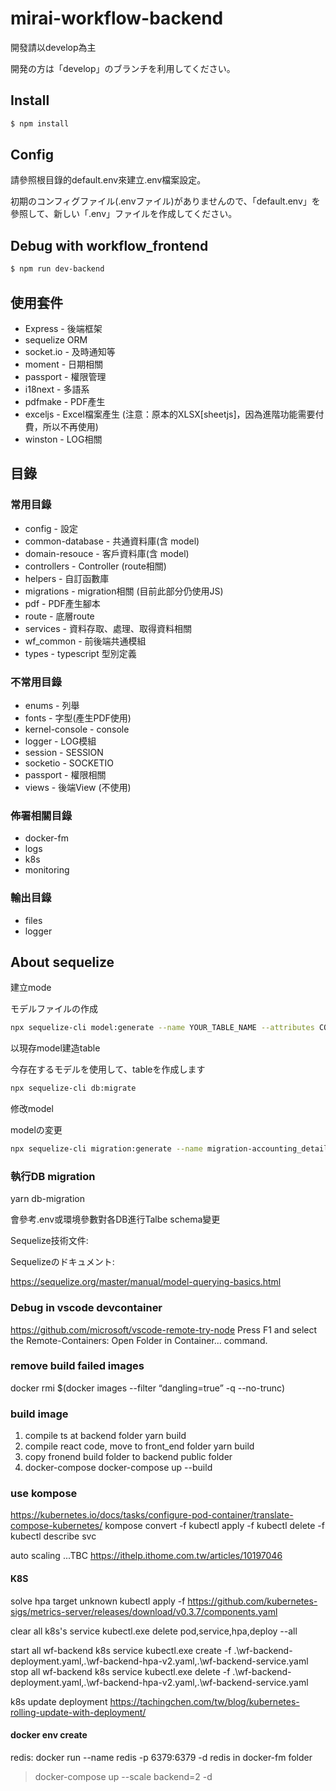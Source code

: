 # mirai-workflow-backend

開發請以develop為主

開発の方は「develop」のブランチを利用してください。

## Install

```sh
$ npm install
```
## Config

請參照根目錄的default.env來建立.env檔案設定。

初期のコンフィグファイル(.envファイル)がありませんので、「default.env」を參照して、新しい「.env」ファイルを作成してください。

## Debug with workflow_frontend

```sh
$ npm run dev-backend
```

##  使用套件
- Express - 後端框架
- sequelize ORM
- socket.io - 及時通知等
- moment - 日期相關
- passport - 權限管理
- i18next - 多語系
- pdfmake - PDF產生
- exceljs - Excel檔案產生 (注意：原本的XLSX[sheetjs]，因為進階功能需要付費，所以不再使用)
- winston - LOG相關

## 目錄
### 常用目錄
- config - 設定
- common-database - 共通資料庫(含 model)
- domain-resouce - 客戶資料庫(含 model)
- controllers - Controller (route相關)
- helpers - 自訂函數庫
- migrations - migration相關 (目前此部分仍使用JS)
- pdf - PDF產生腳本
- route - 底層route
- services - 資料存取、處理、取得資料相關
- wf_common - 前後端共通模組
- types - typescript 型別定義

### 不常用目錄
- enums - 列舉
- fonts - 字型(產生PDF使用)
- kernel-console - console
- logger - LOG模組
- session - SESSION
- socketio - SOCKETIO
- passport - 權限相關
- views - 後端View (不使用)

### 佈署相關目錄
- docker-fm
- logs
- k8s 
- monitoring

### 輸出目錄
- files
- logger 

## About sequelize

建立mode

モデルファイルの作成

```sh
npx sequelize-cli model:generate --name YOUR_TABLE_NAME --attributes COL_NAME:INTEGER,COL_NAME2:STRING
```

以現存model建造table

今存在するモデルを使用して、tableを作成します


```sh
npx sequelize-cli db:migrate
```

修改model

modelの変更

```sh
npx sequelize-cli migration:generate --name migration-accounting_details-add-column
```

### 執行DB migration
yarn db-migration 

會參考.env或環境參數對各DB進行Talbe schema變更

Sequelize技術文件:

Sequelizeのドキュメント:

https://sequelize.org/master/manual/model-querying-basics.html


### Debug in vscode devcontainer
https://github.com/microsoft/vscode-remote-try-node
Press F1 and select the Remote-Containers: Open Folder in Container... command.

### remove build failed images
docker rmi $(docker images --filter “dangling=true” -q --no-trunc)


### build image
1. compile ts at backend folder
yarn build 
2. compile react code, move to front_end folder
yarn build
3. copy fronend build folder to backend public folder
4. docker-compose
docker-compose up --build



### use kompose
https://kubernetes.io/docs/tasks/configure-pod-container/translate-compose-kubernetes/
kompose convert -f <filepath>
kubectl apply -f <filepath>
kubectl delete -f <filepath>
kubectl describe svc <service-name>

auto scaling ...TBC
https://ithelp.ithome.com.tw/articles/10197046


#### K8S
solve hpa target unknown
kubectl apply -f https://github.com/kubernetes-sigs/metrics-server/releases/download/v0.3.7/components.yaml

clear all k8s's service
kubectl.exe delete pod,service,hpa,deploy --all

start all wf-backend k8s service
kubectl.exe create -f .\wf-backend-deployment.yaml,.\wf-backend-hpa-v2.yaml,.\wf-backend-service.yaml 
stop all  wf-backend k8s service
kubectl.exe delete -f .\wf-backend-deployment.yaml,.\wf-backend-hpa-v2.yaml,.\wf-backend-service.yaml 



k8s update deployment
https://tachingchen.com/tw/blog/kubernetes-rolling-update-with-deployment/


#### docker env create
redis:
docker run --name redis -p 6379:6379 -d redis
in docker-fm folder
> docker-compose up --scale backend=2 -d
